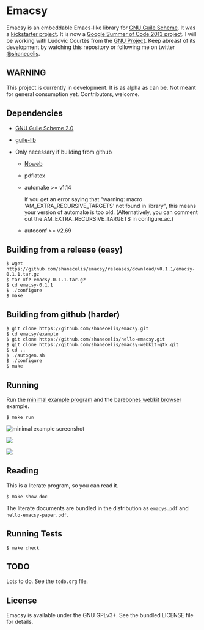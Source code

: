 Emacsy
======

Emacsy is an embeddable Emacs-like library for [GNU Guile
Scheme](http://www.gnu.org/software/guile/).  It was a [kickstarter
project](http://www.kickstarter.com/projects/568774734/emacsy-an-embeddable-emacs/?ref=kicktraq).
It is now a [Google Summer of Code 2013
project](https://google-melange.appspot.com/gsoc/proposal/review/google/gsoc2013/shanecelis/1).
I will be working with Ludovic Courtès from the [GNU
Project](http://www.gnu.org/gnu/thegnuproject.html).  Keep abreast of
its development by watching this repository or following me on twitter
[@shanecelis](https://twitter.com/shanecelis).

WARNING
-------

This project is currently in development.  It is as alpha as can be.
Not meant for general consumption yet.  Contributors, welcome.

Dependencies
------------

* [GNU Guile Scheme 2.0](http://www.gnu.org/software/guile/)

* [guile-lib](http://www.nongnu.org/guile-lib/)

* Only necessary if building from github
  * [Noweb](http://www.cs.tufts.edu/~nr/noweb/) 

  * pdflatex

  * automake >= v1.14

    If you get an error saying that "warning: macro
    'AM\_EXTRA\_RECURSIVE\_TARGETS' not found in library", this means
    your version of automake is too old.  (Alternatively, you can
    comment out the AM\_EXTRA\_RECURSIVE\_TARGETS in configure.ac.)

  * autoconf >= v2.69

Building from a release (easy)
------------------------------

    $ wget https://github.com/shanecelis/emacsy/releases/download/v0.1.1/emacsy-0.1.1.tar.gz
    $ tar xfz emacsy-0.1.1.tar.gz
    $ cd emacsy-0.1.1
    $ ./configure
    $ make

Building from github (harder)
-----------------------------

    $ git clone https://github.com/shanecelis/emacsy.git
    $ cd emacsy/example
    $ git clone https://github.com/shanecelis/hello-emacsy.git
    $ git clone https://github.com/shanecelis/emacsy-webkit-gtk.git
    $ cd ..
    $ ./autogen.sh
    $ ./configure
    $ make


Running 
-------

Run the [minimal example
program](http://gnufoo.org/emacsy/minimal-emacsy-example.pdf) and the
[barebones webkit
browser](https://github.com/shanecelis/emacsy-webkit-gtk) example.

    $ make run

![minimal example screenshot]()

<a href="https://github.com/shanecelis/hello-emacsy#readme"><img src="https://raw.github.com/shanecelis/emacsy/master/support/images/screenshot-small.png"></a>

<a href="https://github.com/shanecelis/emacsy-webkit-gtk#screenshot"><img src=https://raw.github.com/shanecelis/emacsy-webkit-gtk/master/support/image/emacsy-webkit-gtk-screenshot-1-small.png></a>

Reading 
-------

This is a literate program, so you can read it.  

    $ make show-doc

The literate documents are bundled in the distribution as `emacys.pdf`
and `hello-emacsy-paper.pdf`.

Running Tests
-------------

    $ make check

TODO
----

Lots to do.  See the `todo.org` file.

License
-------

Emacsy is available under the GNU GPLv3+. See the bundled LICENSE file
for details.  
